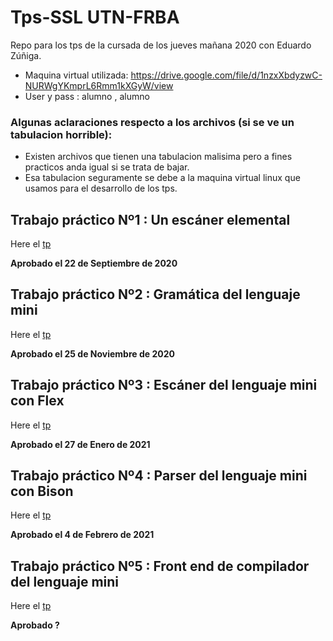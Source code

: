 # Tps-SSL UTN-FRBA
Repo para los tps de la cursada de los jueves mañana 2020 con Eduardo Zúñiga.

* Maquina virtual utilizada: https://drive.google.com/file/d/1nzxXbdyzwC-NURWgYKmprL6Rmm1kXGyW/view
* User y pass : alumno , alumno

### Algunas aclaraciones respecto a los archivos (si se ve un tabulacion horrible):
* Existen archivos que tienen una tabulacion malisima pero a fines practicos anda igual si se trata de bajar.
* Esa tabulacion seguramente se debe a la maquina virtual linux que usamos para el desarrollo de los tps.
## Trabajo práctico Nº1 : Un escáner elemental
Here el [tp](https://github.com/Matiassgg/Grupo-TPs-Sintaxis/tree/master/Tp%201)

**Aprobado el 22 de Septiembre de 2020** 

## Trabajo práctico Nº2 : Gramática del lenguaje mini
Here el [tp](https://github.com/Matiassgg/Grupo-TPs-Sintaxis/tree/master/Tp%202)

**Aprobado el 25 de Noviembre de 2020** 

## Trabajo práctico Nº3 : Escáner del lenguaje mini con Flex

Here el [tp](https://github.com/Matiassgg/Grupo-TPs-Sintaxis/tree/master/Tp%203)

**Aprobado el 27 de Enero de 2021** 

## Trabajo práctico Nº4 : Parser del lenguaje mini con Bison
Here el [tp](https://github.com/Matiassgg/Grupo-TPs-Sintaxis/tree/master/Tp%204)

**Aprobado el 4 de Febrero de 2021** 

## Trabajo práctico Nº5 : Front end de compilador del lenguaje mini
Here el [tp](https://github.com/Matiassgg/Grupo-TPs-Sintaxis/tree/master/Tp%205)

**Aprobado ?** 
